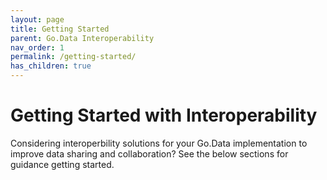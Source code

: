 ```yaml
---
layout: page
title: Getting Started
parent: Go.Data Interoperability
nav_order: 1
permalink: /getting-started/
has_children: true
---
```


# Getting Started with Interoperability
Considering interoperbility solutions for your Go.Data implementation to improve data sharing and collaboration? 
See the below sections for guidance getting started.
